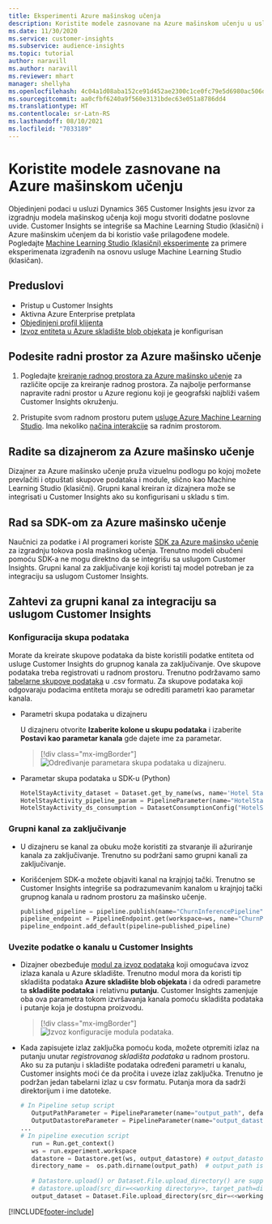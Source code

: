 ```yaml
---
title: Eksperimenti Azure mašinskog učenja
description: Koristite modele zasnovane na Azure mašinskom učenju u usluzi Dynamics 365 Customer Insights.
ms.date: 11/30/2020
ms.service: customer-insights
ms.subservice: audience-insights
ms.topic: tutorial
author: naravill
ms.author: naravill
ms.reviewer: mhart
manager: shellyha
ms.openlocfilehash: 4c04a1d08aba152ce91d452ae2300c1ce0fc79e5d6980ac506dc40d9914c9fca
ms.sourcegitcommit: aa0cfbf6240a9f560e3131bdec63e051a8786dd4
ms.translationtype: HT
ms.contentlocale: sr-Latn-RS
ms.lasthandoff: 08/10/2021
ms.locfileid: "7033189"
---
```

# <a name="use-azure-machine-learning-based-models"></a>Koristite modele zasnovane na Azure mašinskom učenju

Objedinjeni podaci u usluzi Dynamics 365 Customer Insights jesu izvor za izgradnju modela mašinskog učenja koji mogu stvoriti dodatne poslovne uvide. Customer Insights se integriše sa Machine Learning Studio (klasični) i Azure mašinskim učenjem da bi koristio vaše prilagođene modele. Pogledajte [Machine Learning Studio (klasični) eksperimente](machine-learning-studio-experiments.md) za primere eksperimenata izgrađenih na osnovu usluge Machine Learning Studio (klasičan). 

## <a name="prerequisites"></a>Preduslovi

- Pristup u Customer Insights
- Aktivna Azure Enterprise pretplata
- [Objedinjeni profil klijenta](data-unification.md)
- [Izvoz entiteta u Azure skladište blob objekata](export-azure-blob-storage.md) je konfigurisan

## <a name="set-up-azure-machine-learning-workspace"></a>Podesite radni prostor za Azure mašinsko učenje

1. Pogledajte [kreiranje radnog prostora za Azure mašinsko učenje](/azure/machine-learning/concept-workspace#-create-a-workspace) za različite opcije za kreiranje radnog prostora. Za najbolje performanse napravite radni prostor u Azure regionu koji je geografski najbliži vašem Customer Insights okruženju.

1. Pristupite svom radnom prostoru putem [usluge Azure Machine Learning Studio](https://ml.azure.com/). Ima nekoliko [načina interakcije](/azure/machine-learning/concept-workspace#tools-for-workspace-interaction) sa radnim prostorom.

## <a name="work-with-azure-machine-learning-designer"></a>Radite sa dizajnerom za Azure mašinsko učenje

Dizajner za Azure mašinsko učenje pruža vizuelnu podlogu po kojoj možete prevlačiti i otpuštati skupove podataka i module, slično kao Machine Learning Studio (klasični). Grupni kanal kreiran iz dizajnera može se integrisati u Customer Insights ako su konfigurisani u skladu s tim. 
   
## <a name="working-with-azure-machine-learning-sdk"></a>Rad sa SDK-om za Azure mašinsko učenje

Naučnici za podatke i AI programeri koriste [SDK za Azure mašinsko učenje](/python/api/overview/azure/ml/?preserve-view=true&view=azure-ml-py) za izgradnju tokova posla mašinskog učenja. Trenutno modeli obučeni pomoću SDK-a ne mogu direktno da se integrišu sa uslugom Customer Insights. Grupni kanal za zaključivanje koji koristi taj model potreban je za integraciju sa uslugom Customer Insights.

## <a name="batch-pipeline-requirements-to-integrate-with-customer-insights"></a>Zahtevi za grupni kanal za integraciju sa uslugom Customer Insights

### <a name="dataset-configuration"></a>Konfiguracija skupa podataka

Morate da kreirate skupove podataka da biste koristili podatke entiteta od usluge Customer Insights do grupnog kanala za zaključivanje. Ove skupove podataka treba registrovati u radnom prostoru. Trenutno podržavamo samo [tabelarne skupove podataka](/azure/machine-learning/how-to-create-register-datasets#tabulardataset) u .csv formatu. Za skupove podataka koji odgovaraju podacima entiteta moraju se odrediti parametri kao parametar kanala.
   
* Parametri skupa podataka u dizajneru
   
     U dizajneru otvorite **Izaberite kolone u skupu podataka** i izaberite **Postavi kao parametar kanala** gde dajete ime za parametar.

     > [!div class="mx-imgBorder"]
     > ![Određivanje parametara skupa podataka u dizajneru.](media/intelligence-designer-dataset-parameters.png "Određivanje parametara skupa podataka u dizajneru")
   
* Parametar skupa podataka u SDK-u (Python)
   
   ```python
   HotelStayActivity_dataset = Dataset.get_by_name(ws, name='Hotel Stay Activity Data')
   HotelStayActivity_pipeline_param = PipelineParameter(name="HotelStayActivity_pipeline_param", default_value=HotelStayActivity_dataset)
   HotelStayActivity_ds_consumption = DatasetConsumptionConfig("HotelStayActivity_dataset", HotelStayActivity_pipeline_param)
   ```

### <a name="batch-inference-pipeline"></a>Grupni kanal za zaključivanje
  
* U dizajneru se kanal za obuku može koristiti za stvaranje ili ažuriranje kanala za zaključivanje. Trenutno su podržani samo grupni kanali za zaključivanje.

* Korišćenjem SDK-a možete objaviti kanal na krajnjoj tački. Trenutno se Customer Insights integriše sa podrazumevanim kanalom u krajnjoj tački grupnog kanala u radnom prostoru za mašinsko učenje.
   
   ```python
   published_pipeline = pipeline.publish(name="ChurnInferencePipeline", description="Published Churn Inference pipeline")
   pipeline_endpoint = PipelineEndpoint.get(workspace=ws, name="ChurnPipelineEndpoint") 
   pipeline_endpoint.add_default(pipeline=published_pipeline)
   ```

### <a name="import-pipeline-data-into-customer-insights"></a>Uvezite podatke o kanalu u Customer Insights

* Dizajner obezbeđuje [modul za izvoz podataka](/azure/machine-learning/algorithm-module-reference/export-data) koji omogućava izvoz izlaza kanala u Azure skladište. Trenutno modul mora da koristi tip skladišta podataka **Azure skladište blob objekata** i da odredi parametre ta **skladište podataka** i relativnu **putanju**. Customer Insights zamenjuje oba ova parametra tokom izvršavanja kanala pomoću skladišta podataka i putanje koja je dostupna proizvodu.
   > [!div class="mx-imgBorder"]
   > ![Izvoz konfiguracije modula podataka.](media/intelligence-designer-importdata.png "Izvoz konfiguracije modula podataka")
   
* Kada zapisujete izlaz zaključka pomoću koda, možete otpremiti izlaz na putanju unutar *registrovanog skladišta podataka* u radnom prostoru. Ako su za putanju i skladište podataka određeni parametri u kanalu, Customer insights moći će da pročita i uveze izlaz zaključka. Trenutno je podržan jedan tabelarni izlaz u csv formatu. Putanja mora da sadrži direktorijum i ime datoteke.

   ```python
   # In Pipeline setup script
      OutputPathParameter = PipelineParameter(name="output_path", default_value="HotelChurnOutput/HotelChurnOutput.csv")
      OutputDatastoreParameter = PipelineParameter(name="output_datastore", default_value="workspaceblobstore")
   ...
   # In pipeline execution script
      run = Run.get_context()
      ws = run.experiment.workspace
      datastore = Datastore.get(ws, output_datastore) # output_datastore is parameterized
      directory_name =  os.path.dirname(output_path)  # output_path is parameterized.
      
      # Datastore.upload() or Dataset.File.upload_directory() are supported methods to uplaod the data
      # datastore.upload(src_dir=<<working directory>>, target_path=directory_name, overwrite=False, show_progress=True)
      output_dataset = Dataset.File.upload_directory(src_dir=<<working directory>>, target = (datastore, directory_name)) # Remove trailing "/" from directory_name
   ```


[!INCLUDE[footer-include](../includes/footer-banner.md)]